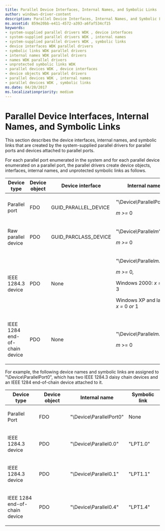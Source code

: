 ```yaml
---
title: Parallel Device Interfaces, Internal Names, and Symbolic Links
author: windows-driver-content
description: Parallel Device Interfaces, Internal Names, and Symbolic Links
ms.assetid: 859e20bb-e411-4572-a393-a6faf534cf15
keywords:
- system-supplied parallel drivers WDK , device interfaces
- system-supplied parallel drivers WDK , internal names
- system-supplied parallel drivers WDK , symbolic links
- device interfaces WDK parallel drivers
- symbolic links WDK parallel drivers
- internal names WDK parallel drivers
- names WDK parallel drivers
- unprotected symbolic links WDK
- parallel devices WDK , device interfaces
- device objects WDK parallel drivers
- parallel devices WDK , internal names
- parallel devices WDK , symbolic links
ms.date: 04/20/2017
ms.localizationpriority: medium
---
```


# Parallel Device Interfaces, Internal Names, and Symbolic Links





This section describes the device interfaces, internal names, and symbolic links that are created by the system-supplied parallel drivers for parallel ports and devices attached to parallel ports.

For each parallel port enumerated in the system and for each parallel device enumerated on a parallel port, the parallel drivers create device objects, interfaces, internal names, and unprotected symbolic links as follows.

<table>
<colgroup>
<col width="20%" />
<col width="20%" />
<col width="20%" />
<col width="20%" />
<col width="20%" />
</colgroup>
<thead>
<tr class="header">
<th>Device type</th>
<th>Device object</th>
<th>Device interface</th>
<th>Internal name</th>
<th>Symbolic link</th>
</tr>
</thead>
<tbody>
<tr class="odd">
<td><p>Parallel port</p></td>
<td><p>FDO</p></td>
<td><p>GUID_PARALLEL_DEVICE</p></td>
<td><p>&quot;\Device\ParallelPort<em>m&quot;,</em></p>
<p><em>m &gt;=</em> 0</p></td>
<td><p>None</p></td>
</tr>
<tr class="even">
<td><p>Raw parallel device</p></td>
<td><p>PDO</p></td>
<td><p>GUID_PARCLASS_DEVICE</p></td>
<td><p>&quot;\Device\Parallel<em>m</em>&quot;,</p>
<p><em>m &gt;=</em> 0</p></td>
<td><p>&quot;LPT<em>n</em>&quot;,</p>
<p><em>n = m +</em> 1</p></td>
</tr>
<tr class="odd">
<td><p>IEEE 1284.3 device</p></td>
<td><p>PDO</p></td>
<td><p>None</p></td>
<td><p>&quot;\Device\Parallel<em>m.x</em>&quot;,</p>
<p><em>m &gt;=</em> 0<em>,</em></p>
<p>Windows 2000: <em>x =</em> 0 <em>to</em> 3</p>
<p>Windows XP and later: <em>x =</em> 0 <em>or</em> 1</p></td>
<td><p>&quot;LPT<em>n.x</em>&quot;,</p>
<p><em>n = m +</em>1</p></td>
</tr>
<tr class="even">
<td><p>IEEE 1284 end-of-chain device</p></td>
<td><p>PDO</p></td>
<td><p>None</p></td>
<td><p>&quot;\Device\Parallel<em>m.</em>4&quot;</p>
<p><em>m</em> &gt;= 0</p></td>
<td><p>&quot;LPT<em>n.</em>4&quot;</p>
<p><em>n = m +</em>1</p></td>
</tr>
</tbody>
</table>

 

For example, the following device names and symbolic links are assigned to "\\Device\\ParallelPort0", which has two IEEE 1284.3 daisy chain devices and an IEEE 1284 end-of-chain device attached to it.

<table>
<colgroup>
<col width="25%" />
<col width="25%" />
<col width="25%" />
<col width="25%" />
</colgroup>
<thead>
<tr class="header">
<th>Device type</th>
<th>Device object</th>
<th>Internal name</th>
<th>Symbolic link</th>
</tr>
</thead>
<tbody>
<tr class="odd">
<td><p>Parallel Port</p></td>
<td><p>FDO</p></td>
<td><p>&quot;\Device\ParallelPort0&quot;</p></td>
<td><p>None</p></td>
</tr>
<tr class="even">
<td><p>IEEE 1284.3 device</p></td>
<td><p>PDO</p></td>
<td><p>&quot;\Device\Parallel0.0&quot;</p></td>
<td><p>&quot;LPT1.0&quot;</p></td>
</tr>
<tr class="odd">
<td><p>IEEE 1284.3 device</p></td>
<td><p>PDO</p></td>
<td><p>&quot;\Device\Parallel0.1&quot;</p></td>
<td><p>&quot;LPT1.1&quot;</p></td>
</tr>
<tr class="even">
<td><p>IEEE 1284 end-of-chain device</p></td>
<td><p>PDO</p></td>
<td><p>&quot;\Device\Parallel0.4&quot;</p></td>
<td><p>&quot;LPT1.4&quot;</p></td>
</tr>
</tbody>
</table>

 

 

 





